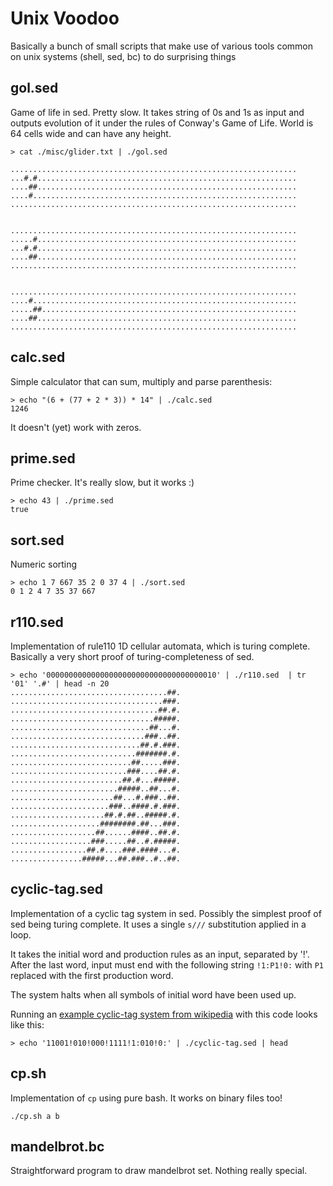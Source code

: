 # Unix Voodoo

Basically a bunch of small scripts that make use of various tools common on unix systems (shell, sed, bc) to do surprising things

gol.sed
---

Game of life in sed. Pretty slow. It takes string of 0s and 1s as input and outputs evolution of it under the rules of Conway's Game of Life. World is 64 cells wide and can have any height.  

    > cat ./misc/glider.txt | ./gol.sed

    ................................................................
    ...#.#..........................................................
    ....##..........................................................
    ....#...........................................................
    ................................................................


    ................................................................
    .....#..........................................................
    ...#.#..........................................................
    ....##..........................................................
    ................................................................


    ................................................................
    ....#...........................................................
    .....##.........................................................
    ....##..........................................................
    ................................................................

calc.sed
---

Simple calculator that can sum, multiply and parse parenthesis:

    > echo "(6 + (77 + 2 * 3)) * 14" | ./calc.sed 
    1246 

It doesn't (yet) work with zeros.

prime.sed
---

Prime checker. It's really slow, but it works :)

    > echo 43 | ./prime.sed
    true

sort.sed
---

Numeric sorting

    > echo 1 7 667 35 2 0 37 4 | ./sort.sed 
    0 1 2 4 7 35 37 667

r110.sed
---

Implementation of rule110 1D cellular automata, which is turing complete. Basically a very short proof of turing-completeness of sed.

    > echo '00000000000000000000000000000000000010' | ./r110.sed  | tr '01' '.#' | head -n 20
    ...................................##.
    ..................................###.
    .................................##.#.
    ................................#####.
    ...............................##...#.
    ..............................###..##.
    .............................##.#.###.
    ............................#######.#.
    ...........................##.....###.
    ..........................###....##.#.
    .........................##.#...#####.
    ........................#####..##...#.
    .......................##...#.###..##.
    ......................###..####.#.###.
    .....................##.#.##..#####.#.
    ....................########.##...###.
    ...................##......####..##.#.
    ..................###.....##..#.#####.
    .................##.#....###.####...#.
    ................#####...##.###..#..##.

cyclic-tag.sed
---

Implementation of a cyclic tag system in sed. Possibly the simplest proof of sed being turing complete. It uses a single `s///` substitution applied in a loop.

It takes the initial word and production rules as an input, separated by '!'. After the last word, input must end with the following string `!1:P1!0:` with `P1` replaced with the first production word.  

The system halts when all symbols of initial word have been used up. 

Running an [example cyclic-tag system from wikipedia](https://en.wikipedia.org/wiki/Tag_system#Cyclic_tag_systems) with this code looks like this:

    > echo '11001!010!000!1111!1:010!0:' | ./cyclic-tag.sed | head


cp.sh
---
Implementation of `cp` using pure bash. It works on binary files too!

    ./cp.sh a b

mandelbrot.bc
---

Straightforward program to draw mandelbrot set. Nothing really special.
